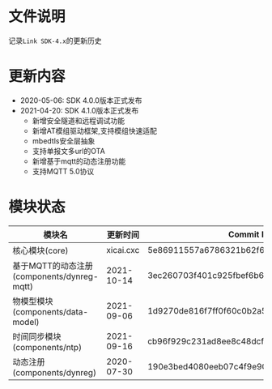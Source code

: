 # 文件说明

记录`Link SDK-4.x`的更新历史

# 更新内容

+ 2020-05-06: SDK 4.0.0版本正式发布
+ 2021-04-20: SDK 4.1.0版本正式发布
  +  新增安全隧道和远程调试功能
  +  新增AT模组驱动框架,支持模组快速适配
  +  mbedtls安全层抽象
  +  支持单报文多url的OTA
  +  新增基于mqtt的动态注册功能
  +  支持MQTT 5.0协议

# 模块状态


| 模块名                                      | 更新时间    | Commit ID
|---------------------------------------------|-------------|---------------------------------------------
| 核心模块(core)                              | xicai.cxc   | 5e86911557a6786321b62f676eb5b1137ad25c9a
| 基于MQTT的动态注册(components/dynreg-mqtt)  | 2021-10-14  | 3ec260703f401c925fbef6b6905de5eac4da4663
| 物模型模块(components/data-model)           | 2021-09-06  | 1d9270de816f7ff0f60c0b2a53d08ca4da8bab66
| 时间同步模块(components/ntp)                | 2021-09-16  | cb96f929c231ad8ee8c48dcf82167f3f6eb66dad
| 动态注册(components/dynreg)                 | 2020-07-30  | 190e3bed4080eeb07c4f9e907cb7c3d966dfab53



